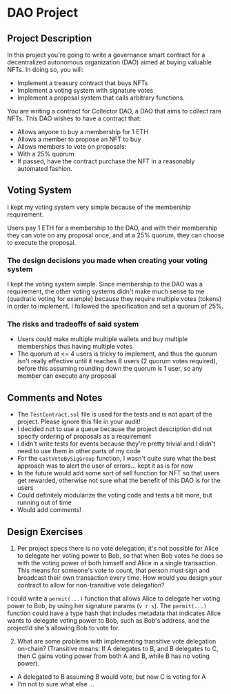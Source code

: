 # DAO Project

## Project Description
In this project you're going to write a governance smart contract for a decentralized autonomous organization (DAO) aimed at buying valuable NFTs. In doing so, you will:

- Implement a treasury contract that buys NFTs
- Implement a voting system with signature votes
- Implement a proposal system that calls arbitrary functions.

You are writing a contract for Collector DAO, a DAO that aims to collect rare NFTs. This DAO wishes to have a contract that:

- Allows anyone to buy a membership for 1 ETH
- Allows a member to propose an NFT to buy
- Allows members to vote on proposals:
- With a 25% quorum
- If passed, have the contract purchase the NFT in a reasonably automated fashion.

## Voting System
I kept my voting system very simple because of the membership requirement.

Users pay 1 ETH for a membership to the DAO, and with their membership they can vote on any proposal once, and at a 25% quorum, they can choose to execute the proposal.

### The design decisions you made when creating your voting system
I kept the voting system simple. Since membership to the DAO was a requirement, the other voting systems didn't make much sense to me (quadratic voting for example) because 
they require multiple votes (tokens) in order to implement. I followed the specification and set a quorum of 25%.

### The risks and tradeoffs of said system
- Users could make multiple multiple wallets and buy multiple memberships thus having multiple votes
- The quorum at <= 4 users is tricky to implement, and thus the quorum isn't really effective until it reaches 8 users (2 quorum votes required), before this assuming rounding down
the quorum is 1 user, so any member can execute any proposal


## Comments and Notes
- The `TestContract.sol` file is used for the tests and is not apart of the project. Please ignore this file in your audit!
- I decided not to use a queue because the project description did not specify ordering of proposals as a requirement
- I didn't write tests for events because they're pretty trivial and I didn't need to use them in other parts of my code
- For the `castVoteBySigGroup` function, I wasn't quite sure what the best approach was to alert the user of errors... kept it as is for now
- In the future would add some sort of sell function for NFT so that users get rewarded, otherwise not sure what the benefit of this DAO is for the users
- Could definitely modularize the voting code and tests a bit more, but running out of time
- Would add comments!

## Design Exercises
1. Per project specs there is no vote delegation; it's not possible for Alice to delegate her voting power to Bob, so that when Bob votes he does so with the voting power of both himself and Alice in a single transaction. This means for someone's vote to count, that person must sign and broadcast their own transaction every time. How would you design your contract to allow for non-transitive vote delegation?

I could write a `permit(...)` function that allows Alice to delegate her voting power to Bob, by using her signature params (`v r s`). The `permit(...)` function could have a type hash that includes metadata that indicates Alice wants to delegate voting power to Bob, such as Bob's address, and the projectId she's allowing Bob to vote for.

2. What are some problems with implementing transitive vote delegation on-chain? (Transitive means: If A delegates to B, and B delegates to C, then C gains voting power from both A and B, while B has no voting power).
- A delegated to B assuming B would vote, but now C is voting for A
- I'm not to sure what else ... 
